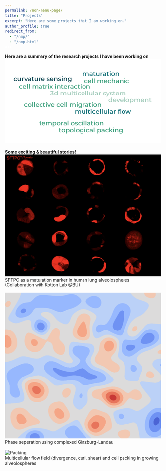 ```yaml
---
permalink: /non-menu-page/
title: "Projects"
excerpt: "Here are some projects that I am working on."
author_profile: true
redirect_from: 
  - "/nmp/"
  - "/nmp.html"
---
```


**Here are a summary of the research projects I have been working on** <br/>
![Word Cloud](wordcloud.png) <br/>
<br/>
**Some exciting & beautiful stories!** <br/>
![SFTPC](SFTPC.png)<br/>
SFTPC as a maturation marker in human lung alveolospheres <br/>
(Collaboration with Kotton Lab @BU) <br/>
<br/>
![Phase seperation](https://github.com/tang-wenhui/tang-wenhui.github.io/blob/master/_pages/CGL2D_simulation-alpha5-beta0.5_noise0.005.gif) <br/>
Phase seperation using complexed Ginzburg-Landau<br/>
<br/>
![Packing](cover1_without_title.jpg) <br/>
Multicellular flow field (divergence, curl, shear) and cell packing in growing alveolospheres<br/>





